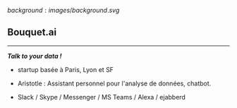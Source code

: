 $background:images/background.svg$
## Bouquet.ai
---

***Talk to your data !***

* startup basée à Paris, Lyon et SF

* Aristotle : Assistant personnel pour l'analyse de données, chatbot.

* Slack / Skype / Messenger / MS Teams / Alexa / ejabberd  
